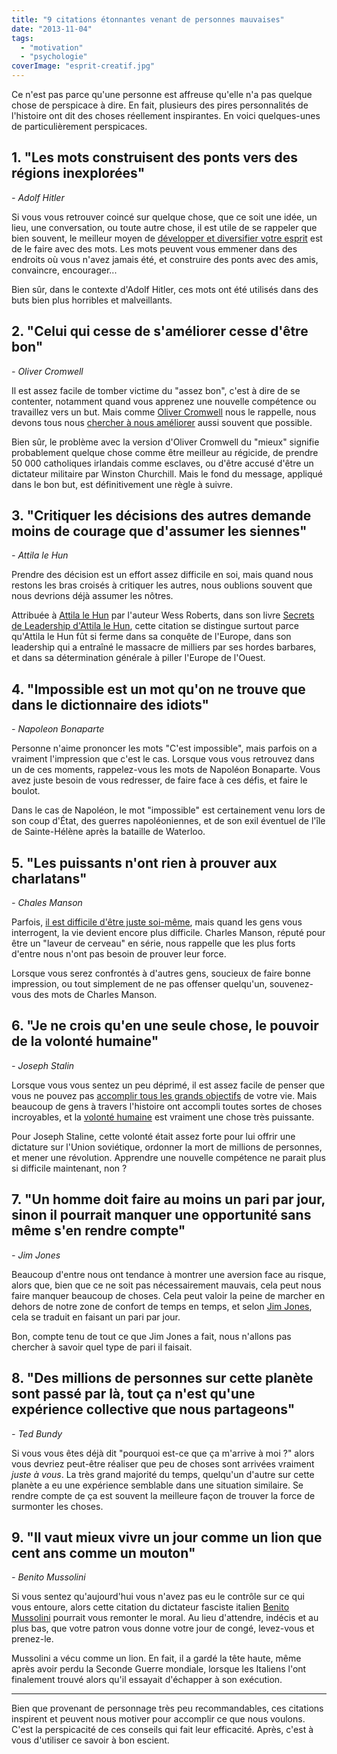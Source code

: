 ```yaml
---
title: "9 citations étonnantes venant de personnes mauvaises"
date: "2013-11-04"
tags:
  - "motivation"
  - "psychologie"
coverImage: "esprit-creatif.jpg"
---
```


Ce n'est pas parce qu'une personne est affreuse qu'elle n'a pas quelque chose de perspicace à dire. En fait, plusieurs des pires personnalités de l'histoire ont dit des choses réellement inspirantes. En voici quelques-unes de particulièrement perspicaces.<!--more-->

## 1\. "Les mots construisent des ponts vers des régions inexplorées"

_\- Adolf Hitler_

Si vous vous retrouver coincé sur quelque chose, que ce soit une idée, un lieu, une conversation, ou toute autre chose, il est utile de se rappeler que bien souvent, le meilleur moyen de [développer et diversifier votre esprit](https://tobal.fr/comment-lire-un-livre-par-semaine-sans-forcer/) est de le faire avec des mots. Les mots peuvent vous emmener dans des endroits où vous n'avez jamais été, et construire des ponts avec des amis, convaincre, encourager...

Bien sûr, dans le contexte d'Adolf Hitler, ces mots ont été utilisés dans des buts bien plus horribles et malveillants.

## 2\. "Celui qui cesse de s'améliorer cesse d'être bon"

_\- Oliver Cromwell_

Il est assez facile de tomber victime du "assez bon", c'est à dire de se contenter, notamment quand vous apprenez une nouvelle compétence ou travaillez vers un but. Mais comme [Oliver Cromwell](http://fr.wikipedia.org/wiki/Oliver_Cromwell) nous le rappelle, nous devons tous nous [chercher à nous améliorer](https://tobal.fr/pour-bien-apprendre-accordez-vous-le-droit-detre-nul/) aussi souvent que possible.

Bien sûr, le problème avec la version d'Oliver Cromwell du "mieux" signifie probablement quelque chose comme être meilleur au régicide, de prendre 50 000 catholiques irlandais comme esclaves, ou d'être accusé d'être un dictateur militaire par Winston Churchill. Mais le fond du message, appliqué dans le bon but, est définitivement une règle à suivre.

## 3\. "Critiquer les décisions des autres demande moins de courage que d'assumer les siennes"

_\- Attila le Hun_

Prendre des décision est un effort assez difficile en soi, mais quand nous restons les bras croisés à critiquer les autres, nous oublions souvent que nous devrions déjà assumer les nôtres.

Attribuée à [Attila le Hun](http://fr.wikipedia.org/wiki/Attila) par l'auteur Wess Roberts, dans son livre [Secrets de Leadership d'Attila le Hun](https://amzn.to/36Pj0JN), cette citation se distingue surtout parce qu'Attila le Hun fût si ferme dans sa conquête de l'Europe, dans son leadership qui a entraîné le massacre de milliers par ses hordes barbares, et dans sa détermination générale à piller l'Europe de l'Ouest.

## 4\. "Impossible est un mot qu'on ne trouve que dans le dictionnaire des idiots"

_\- Napoleon Bonaparte_

Personne n'aime prononcer les mots "C'est impossible", mais parfois on a vraiment l'impression que c'est le cas. Lorsque vous vous retrouvez dans un de ces moments, rappelez-vous les mots de Napoléon Bonaparte. Vous avez juste besoin de vous redresser, de faire face à ces défis, et faire le boulot.

Dans le cas de Napoléon, le mot "impossible" est certainement venu lors de son coup d'État, des guerres napoléoniennes, et de son exil éventuel de l'île de Sainte-Hélène après la bataille de Waterloo.

## 5\. "Les puissants n'ont rien à prouver aux charlatans"

_\- Chales Manson_

Parfois, [il est difficile d'être juste soi-même](https://tobal.fr/comment-vaincre-la-peur-detre-rejete/), mais quand les gens vous interrogent, la vie devient encore plus difficile. Charles Manson, réputé pour être un "laveur de cerveau" en série, nous rappelle que les plus forts d'entre nous n'ont pas besoin de prouver leur force.

Lorsque vous serez confrontés à d'autres gens, soucieux de faire bonne impression, ou tout simplement de ne pas offenser quelqu'un, souvenez-vous des mots de Charles Manson.

## 6\. "Je ne crois qu'en une seule chose, le pouvoir de la volonté humaine"

_\- Joseph Stalin_

Lorsque vous vous sentez un peu déprimé, il est assez facile de penser que vous ne pouvez pas [accomplir tous les grands objectifs](https://tobal.fr/atteindre-ses-objectifs-comment-on-fait-pour-de-vrai/) de votre vie. Mais beaucoup de gens à travers l'histoire ont accompli toutes sortes de choses incroyables, et la [volonté humaine](https://tobal.fr/comment-se-motiver-et-surtout-le-rester/) est vraiment une chose très puissante.

Pour Joseph Staline, cette volonté était assez forte pour lui offrir une dictature sur l'Union soviétique, ordonner la mort de millions de personnes, et mener une révolution. Apprendre une nouvelle compétence ne parait plus si difficile maintenant, non ?

## 7\. "Un homme doit faire au moins un pari par jour, sinon il pourrait manquer une opportunité sans même s'en rendre compte"

_\- Jim Jones_

Beaucoup d'entre nous ont tendance à montrer une aversion face au risque, alors que, bien que ce ne soit pas nécessairement mauvais, cela peut nous faire manquer beaucoup de choses. Cela peut valoir la peine de marcher en dehors de notre zone de confort de temps en temps, et selon [Jim Jones](http://fr.wikipedia.org/wiki/Jim_Jones_(pasteur)), cela se traduit en faisant un pari par jour.

Bon, compte tenu de tout ce que Jim Jones a fait, nous n'allons pas chercher à savoir quel type de pari il faisait.

## 8\. "Des millions de personnes sur cette planète sont passé par là, tout ça n'est qu'une expérience collective que nous partageons"

_\- Ted Bundy_

Si vous vous êtes déjà dit "pourquoi est-ce que ça m'arrive à moi ?" alors vous devriez peut-être réaliser que peu de choses sont arrivées vraiment _juste à vous_. La très grand majorité du temps, quelqu'un d'autre sur cette planète a eu une expérience semblable dans une situation similaire. Se rendre compte de ça est souvent la meilleure façon de trouver la force de surmonter les choses.

## 9\. "Il vaut mieux vivre un jour comme un lion que cent ans comme un mouton"

_\- Benito Mussolini_

Si vous sentez qu'aujourd'hui vous n'avez pas eu le contrôle sur ce qui vous entoure, alors cette citation du dictateur fasciste italien [Benito Mussolini](http://fr.wikipedia.org/wiki/Benito_Mussolini) pourrait vous remonter le moral. Au lieu d'attendre, indécis et au plus bas, que votre patron vous donne votre jour de congé, levez-vous et prenez-le.

Mussolini a vécu comme un lion. En fait, il a gardé la tête haute, même après avoir perdu la Seconde Guerre mondiale, lorsque les Italiens l'ont finalement trouvé alors qu'il essayait d'échapper à son exécution.

* * *

Bien que provenant de personnage très peu recommandables, ces citations inspirent et peuvent nous motiver pour accomplir ce que nous voulons. C'est la perspicacité de ces conseils qui fait leur efficacité. Après, c'est à vous d'utiliser ce savoir à bon escient.
